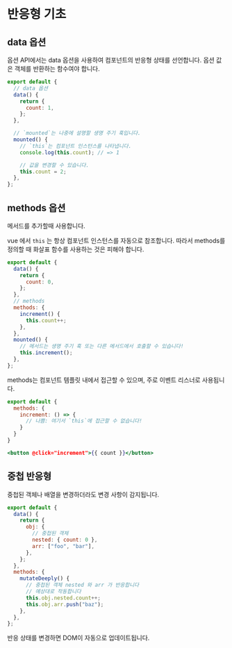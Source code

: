 # 반응형 기초

## data 옵션

옵션 API에서는 data 옵션을 사용하여 컴포넌트의 반응형 상태를 선언합니다. 옵션 값은 객체를 반환하는 함수여야 합니다.

```jsx
export default {
  // data 옵션
  data() {
    return {
      count: 1,
    };
  },

  // `mounted`는 나중에 설명할 생명 주기 훅입니다.
  mounted() {
    // `this`는 컴포넌트 인스턴스를 나타냅니다.
    console.log(this.count); // => 1

    // 값을 변경할 수 있습니다.
    this.count = 2;
  },
};
```

## methods 옵션

메서드를 추가할때 사용합니다.

vue 에서 `this` 는 항상 컴포넌트 인스턴스를 자동으로 참조합니다.
따라서 methods를 정의할 때 화살표 함수를 사용하는 것은 피해야 합니다.

```jsx
export default {
  data() {
    return {
      count: 0,
    };
  },
  // methods
  methods: {
    increment() {
      this.count++;
    },
  },
  mounted() {
    // 메서드는 생명 주기 훅 또는 다른 메서드에서 호출할 수 있습니다!
    this.increment();
  },
};
```

methods는 컴포넌트 템플릿 내에서 접근할 수 있으며, 주로 이벤트 리스너로 사용됩니다.

```jsx
export default {
  methods: {
    increment: () => {
      // 나쁨: 여기서 `this`에 접근할 수 없습니다!
    }
  }
}

<button @click="increment">{{ count }}</button>
```

## 중첩 반응형

중첩된 객체나 배열을 변경하더라도 변경 사항이 감지됩니다.

```jsx
export default {
  data() {
    return {
      obj: {
        // 중첩된 객체
        nested: { count: 0 },
        arr: ["foo", "bar"],
      },
    };
  },
  methods: {
    mutateDeeply() {
      // 중첩된 객체 nested 와 arr 가 반응합니다
      // 예상대로 작동합니다
      this.obj.nested.count++;
      this.obj.arr.push("baz");
    },
  },
};
```

반응 상태를 변경하면 DOM이 자동으로 업데이트됩니다.
